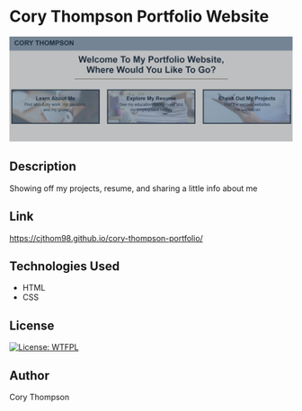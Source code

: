 # Cory Thompson Portfolio Website

![Main-page](./src/img/read-me-photo.png)

## Description
Showing off my projects, resume, and sharing a little info about me

## Link
https://cjthom98.github.io/cory-thompson-portfolio/

## Technologies Used
* HTML
* CSS

## License

[![License: WTFPL](https://img.shields.io/badge/License-WTFPL-brightgreen.svg)](http://www.wtfpl.net/about/)

## Author

Cory Thompson
